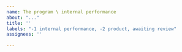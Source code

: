 ```yaml
---
name: The program \ internal performance
about: "..."
title: ''
labels: "-1 internal performance, -2 product, awaiting review"
assignees: ''

---
```


<!-- Do not remove this comment #pe !!!
	Before making a new issue, please search existing !!!
-->

